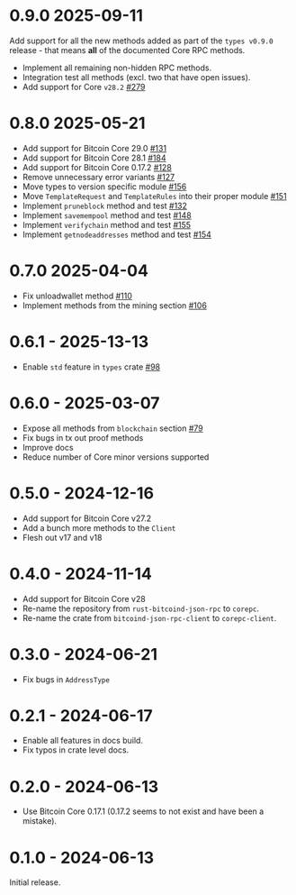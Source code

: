 # 0.9.0 2025-09-11

Add support for all the new methods added as part of the `types v0.9.0`
release - that  means **all** of the documented Core RPC methods.

- Implement all remaining non-hidden RPC methods.
- Integration test all methods (excl. two that have open issues).
- Add support for Core `v28.2` [#279](https://github.com/rust-bitcoin/corepc/pull/279)

# 0.8.0 2025-05-21

- Add support for Bitcoin Core 29.0 [#131](https://github.com/rust-bitcoin/corepc/pull/131)
- Add support for Bitcoin Core 28.1 [#184](https://github.com/rust-bitcoin/corepc/pull/184)
- Add support for Bitcoin Core 0.17.2 [#128](https://github.com/rust-bitcoin/corepc/pull/128)
- Remove unnecessary error variants [#127](https://github.com/rust-bitcoin/corepc/pull/127)
- Move types to version specific module [#156](https://github.com/rust-bitcoin/corepc/pull/156)
- Move `TemplateRequest` and `TemplateRules` into their proper module [#151](https://github.com/rust-bitcoin/corepc/pull/151)
- Implement `pruneblock` method and test [#132](https://github.com/rust-bitcoin/corepc/pull/132)
- Implement `savemempool` method and test [#148](https://github.com/rust-bitcoin/corepc/pull/148)
- Implement `verifychain` method and test [#155](https://github.com/rust-bitcoin/corepc/pull/155)
- Implement `getnodeaddresses` method and test [#154](https://github.com/rust-bitcoin/corepc/pull/154)

# 0.7.0 2025-04-04

- Fix unloadwallet method [#110](https://github.com/rust-bitcoin/corepc/pull/110)
- Implement methods from the mining section [#106](https://github.com/rust-bitcoin/corepc/pull/106)

# 0.6.1 - 2025-13-13

- Enable `std` feature in `types` crate [#98](https://github.com/rust-bitcoin/corepc/pull/98)

# 0.6.0 - 2025-03-07

- Expose all methods from `blockchain` section [#79](https://github.com/rust-bitcoin/corepc/pull/79)
- Fix bugs in tx out proof methods
- Improve docs
- Reduce number of Core minor versions supported

# 0.5.0 - 2024-12-16

- Add support for Bitcoin Core v27.2
- Add a bunch more methods to the `Client`
- Flesh out v17 and v18

# 0.4.0 - 2024-11-14

- Add support for Bitcoin Core v28
- Re-name the repository from `rust-bitcoind-json-rpc` to `corepc`.
- Re-name the crate from `bitcoind-json-rpc-client` to `corepc-client`.

# 0.3.0 - 2024-06-21

- Fix bugs in `AddressType`

# 0.2.1 - 2024-06-17

- Enable all features in docs build.
- Fix typos in crate level docs.

# 0.2.0 - 2024-06-13

- Use Bitcoin Core 0.17.1 (0.17.2 seems to not exist and have been a mistake).

# 0.1.0 - 2024-06-13

Initial release.
